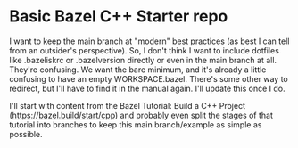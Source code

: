# Basic Bazel C++ Starter repo

I want to keep the main branch at "modern" best practices (as best I
can tell from an outsider's perspective). So, I don't think I want to
include dotfiles like .bazeliskrc or .bazelversion directly or even in
the main branch at all. They're confusing. We want the bare minimum,
and it's already a little confusing to have an empty
WORKSPACE.bazel. There's some other way to redirect, but I'll have to
find it in the manual again. I'll update this once I do.

I'll start with content from the Bazel Tutorial: Build a C++ Project
(https://bazel.build/start/cpp) and probably even split the stages of
that tutorial into branches to keep this main branch/example as simple
as possible.

